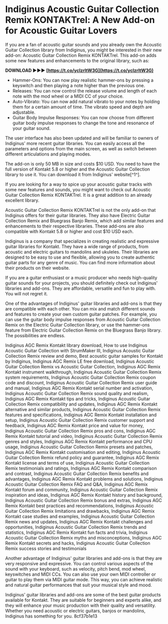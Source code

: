 # Indiginus Acoustic Guitar Collection Remix KONTAKTrel: A New Add-on for Acoustic Guitar Lovers
 
If you are a fan of acoustic guitar sounds and you already own the Acoustic Guitar Collection library from Indiginus, you might be interested in their new add-on: Acoustic Guitar Collection Remix KONTAKTrel. This add-on adds some new features and enhancements to the original library, such as:
 
**DOWNLOAD ►►► [https://t.co/yclzrltW3G](https://t.co/yclzrltW3G)**


 
- Hammer-Ons: You can now play realistic hammer-ons by pressing a keyswitch and then playing a note higher than the previous one.
- Releases: You can now control the release volume and length of each note with the mod wheel or a MIDI CC of your choice.
- Auto-Vibrato: You can now add natural vibrato to your notes by holding them for a certain amount of time. The vibrato speed and depth are adjustable.
- Guitar Body Impulse Responses: You can now choose from different guitar body impulse responses to change the tone and resonance of your guitar sound.

The user interface has also been updated and will be familiar to owners of Indiginus' more recent guitar libraries. You can easily access all the parameters and options from the main screen, as well as switch between different articulations and playing modes.
 
The add-on is only 50 MB in size and costs $10 USD. You need to have the full version of Kontakt 5.8 or higher and the Acoustic Guitar Collection library to use it. You can download it from Indiginus' website[^1^].
 
If you are looking for a way to spice up your acoustic guitar tracks with some new features and sounds, you might want to check out Acoustic Guitar Collection Remix KONTAKTrel. It is a great addition to an already excellent library.

Acoustic Guitar Collection Remix KONTAKTrel is not the only add-on that Indiginus offers for their guitar libraries. They also have Electric Guitar Collection Remix and Bluegrass Banjo Remix, which add similar features and enhancements to their respective libraries. These add-ons are also compatible with Kontakt 5.8 or higher and cost $10 USD each.
 
Indiginus is a company that specializes in creating realistic and expressive guitar libraries for Kontakt. They have a wide range of products, from acoustic and electric guitars to mandolins and ukuleles. Their libraries are designed to be easy to use and flexible, allowing you to create authentic guitar parts for any genre of music. You can find more information about their products on their website.
 
If you are a guitar enthusiast or a music producer who needs high-quality guitar sounds for your projects, you should definitely check out Indiginus' libraries and add-ons. They are affordable, versatile and fun to play with. You will not regret it.

One of the advantages of Indiginus' guitar libraries and add-ons is that they are compatible with each other. You can mix and match different sounds and features to create your own custom guitar patches. For example, you can use the guitar body impulse responses from Acoustic Guitar Collection Remix on the Electric Guitar Collection library, or use the hammer-ons feature from Electric Guitar Collection Remix on the Bluegrass Banjo library. The possibilities are endless.
 
Indiginus AGC Remix Kontakt library download,  How to use Indiginus Acoustic Guitar Collection with StrumMaker III,  Indiginus Acoustic Guitar Collection Remix review and demo,  Best acoustic guitar samples for Kontakt by Indiginus,  Indiginus AGC Remix LE free download,  Indiginus Acoustic Guitar Collection Remix vs Acoustic Guitar Collection,  Indiginus AGC Remix Kontakt instrument walkthrough,  Indiginus Acoustic Guitar Collection Remix system requirements,  Indiginus Acoustic Guitar Collection Remix coupon code and discount,  Indiginus Acoustic Guitar Collection Remix user guide and manual,  Indiginus AGC Remix Kontakt serial number and activation,  Indiginus Acoustic Guitar Collection Remix sound quality and realism,  Indiginus AGC Remix Kontakt tips and tricks,  Indiginus Acoustic Guitar Collection Remix compatibility and updates,  Indiginus AGC Remix Kontakt alternative and similar products,  Indiginus Acoustic Guitar Collection Remix features and specifications,  Indiginus AGC Remix Kontakt installation and setup,  Indiginus Acoustic Guitar Collection Remix customer support and feedback,  Indiginus AGC Remix Kontakt price and value for money,  Indiginus Acoustic Guitar Collection Remix pros and cons,  Indiginus AGC Remix Kontakt tutorial and video,  Indiginus Acoustic Guitar Collection Remix genres and styles,  Indiginus AGC Remix Kontakt performance and CPU usage,  Indiginus Acoustic Guitar Collection Remix presets and patches,  Indiginus AGC Remix Kontakt customisation and editing,  Indiginus Acoustic Guitar Collection Remix refund policy and guarantee,  Indiginus AGC Remix Kontakt license and terms of use,  Indiginus Acoustic Guitar Collection Remix testimonials and ratings,  Indiginus AGC Remix Kontakt comparison and contrast,  Indiginus Acoustic Guitar Collection Remix benefits and advantages,  Indiginus AGC Remix Kontakt problems and solutions,  Indiginus Acoustic Guitar Collection Remix FAQ and Q&A,  Indiginus AGC Remix Kontakt forum and community,  Indiginus Acoustic Guitar Collection Remix inspiration and ideas,  Indiginus AGC Remix Kontakt history and background,  Indiginus Acoustic Guitar Collection Remix bonus and extras,  Indiginus AGC Remix Kontakt best practices and recommendations,  Indiginus Acoustic Guitar Collection Remix limitations and drawbacks,  Indiginus AGC Remix Kontakt case studies and examples,  Indiginus Acoustic Guitar Collection Remix news and updates,  Indiginus AGC Remix Kontakt challenges and opportunities,  Indiginus Acoustic Guitar Collection Remix trends and statistics,  Indiginus AGC Remix Kontakt fun facts and trivia,  Indiginus Acoustic Guitar Collection Remix myths and misconceptions,  Indiginus AGC Remix Kontakt secrets and hacks,  Indiginus Acoustic Guitar Collection Remix success stories and testimonials
 
Another advantage of Indiginus' guitar libraries and add-ons is that they are very responsive and expressive. You can control various aspects of the sound with your keyboard, such as velocity, pitch bend, mod wheel, keyswitches and MIDI CCs. You can also use your own MIDI controller or guitar to play them via MIDI guitar mode. This way, you can achieve realistic and natural guitar performances that suit your musical style and mood.
 
Indiginus' guitar libraries and add-ons are some of the best guitar products available for Kontakt. They are suitable for beginners and experts alike, and they will enhance your music production with their quality and versatility. Whether you need acoustic or electric guitars, banjos or mandolins, Indiginus has something for you.
 8cf37b1e13
 
